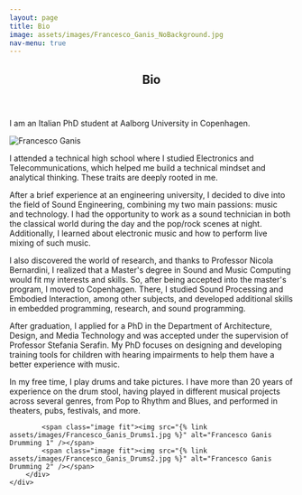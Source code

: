 ```yaml
---
layout: page
title: Bio
image: assets/images/Francesco_Ganis_NoBackground.jpg
nav-menu: true
---
```


<!-- Main -->
<div id="main" class="alt">

<section id="one">
	<div class="inner">
		<header class="major">
			<h1>Bio</h1>
		</header>

<section id="Bio">
	<div class="content">
		<div class="inner">
			<header class="major">
			</header>
			<p>I am an Italian PhD student at Aalborg University in Copenhagen.</p>
			<p><span class="image right" style="max-width: 400px;"><img src="{% link assets/images/Francesco_Ganis_NoBackground.jpg %}" alt="Francesco Ganis" /><br><em style="display: block; text-align: center; font-size: 0.9em;"></em></span></p>
			<p>I attended a technical high school where I studied Electronics and Telecommunications, which helped me build a technical mindset and analytical thinking. These traits are deeply rooted in me.</p>
			<p>After a brief experience at an engineering university, I decided to dive into the field of Sound Engineering, combining my two main passions: music and technology. I had the opportunity to work as a sound technician in both the classical world during the day and the pop/rock scenes at night. Additionally, I learned about electronic music and how to perform live mixing of such music.</p>
			<p>I also discovered the world of research, and thanks to Professor Nicola Bernardini, I realized that a Master's degree in Sound and Music Computing would fit my interests and skills. So, after being accepted into the master's program, I moved to Copenhagen. There, I studied Sound Processing and Embodied Interaction, among other subjects, and developed additional skills in embedded programming, research, and sound programming.</p>
			<p>After graduation, I applied for a PhD in the Department of Architecture, Design, and Media Technology and was accepted under the supervision of Professor Stefania Serafin. My PhD focuses on designing and developing training tools for children with hearing impairments to help them have a better experience with music.</p>
			<p>In my free time, I play drums and take pictures. I have more than 20 years of experience on the drum stool, having played in different musical projects across several genres, from Pop to Rhythm and Blues, and performed in theaters, pubs, festivals, and more.</p>

			<span class="image fit"><img src="{% link assets/images/Francesco_Ganis_Drums1.jpg %}" alt="Francesco Ganis Drumming 1" /></span>
			<span class="image fit"><img src="{% link assets/images/Francesco_Ganis_Drums2.jpg %}" alt="Francesco Ganis Drumming 2" /></span>
		</div>
	</div>
</section>

